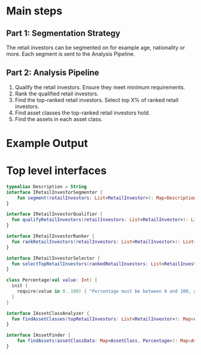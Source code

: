 # Main steps

## Part 1: Segmentation Strategy
The retail investors can be segmented on for example age, nationality or more.
Each segment is sent to the Analysis Pipeline.

## Part 2: Analysis Pipeline
1. Qualify the retail investors. Ensure they meet minimum requirements.
2. Rank the qualified retail investors.
3. Find the top-ranked retail investors. Select top X% of ranked retail investors.
4. Find asset classes the top-ranked retail investors hold.
5. Find the assets in each asset class.


# Example Output

# Top level interfaces
```Kotlin
typealias Description = String
interface IRetailInvestorSegmenter {
    fun segment(retailInvestors: List<RetailInvestor>): Map<Description, List<RetailInvestor>>
}
```


```Kotlin
interface IRetailInvestorQualifier {
  fun qualifyRetailInvestors(retailInvestors: List<RetailInvestor>): List<RetailInvestor>
}
```

```Kotlin
interface IRetailInvestorRanker {
  fun rankRetailInvestors(retailInvestors: List<RetailInvestor>): List<RetailInvestor>
}
```

```Kotlin
interface IRetailInvestorSelector {
  fun selectTopRetailInvestors(rankedRetailInvestors: List<RetailInvestor>, percentage: Double): List<RetailInvestor>
}
```

```Kotlin
class Percentage(val value: Int) {
  init {
    require(value in 0..100) { "Percentage must be between 0 and 100, got $value" }
  }
}

interface IAssetClassAnalyzer {
  fun findAssetClasses(topRetailInvestors: List<RetailInvestor>): Map<AssetClass, Percentage>
}
```

```Kotlin
interface IAssetFinder {
    fun findAssets(assetClassData: Map<AssetClass, Percentage>): Map<AssetClass, List<Asset>>
}
```
